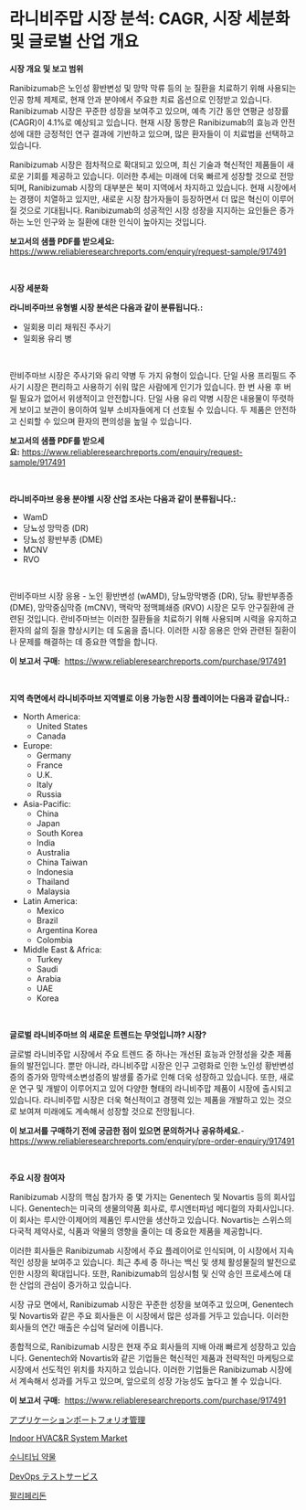 <p><h1>라니비주맙 시장 분석: CAGR, 시장 세분화 및 글로벌 산업 개요</h1></p><p><strong>시장 개요 및 보고 범위</strong></p>
<p><p>Ranibizumab은 노인성 황반변성 및 망막 막류 등의 눈 질환을 치료하기 위해 사용되는 인공 항체 제제로, 현재 안과 분야에서 주요한 치료 옵션으로 인정받고 있습니다. Ranibizumab 시장은 꾸준한 성장을 보여주고 있으며, 예측 기간 동안 연평균 성장률(CAGR)이 4.1%로 예상되고 있습니다. 현재 시장 동향은 Ranibizumab의 효능과 안전성에 대한 긍정적인 연구 결과에 기반하고 있으며, 많은 환자들이 이 치료법을 선택하고 있습니다.</p><p>Ranibizumab 시장은 점차적으로 확대되고 있으며, 최신 기술과 혁신적인 제품들이 새로운 기회를 제공하고 있습니다. 이러한 추세는 미래에 더욱 빠르게 성장할 것으로 전망되며, Ranibizumab 시장의 대부분은 북미 지역에서 차지하고 있습니다. 현재 시장에서는 경쟁이 치열하고 있지만, 새로운 시장 참가자들이 등장하면서 더 많은 혁신이 이루어질 것으로 기대됩니다. Ranibizumab의 성공적인 시장 성장을 지지하는 요인들은 증가하는 노인 인구와 눈 질환에 대한 인식이 높아지는 것입니다.</p></p>
<p><strong>보고서의 샘플 PDF를 받으세요:</strong> <a href="https://www.reliableresearchreports.com/enquiry/request-sample/917491">https://www.reliableresearchreports.com/enquiry/request-sample/917491</a></p>
<p>&nbsp;</p>
<p><strong>시장 세분화</strong></p>
<p><strong>라니비주마브 유형별 시장 분석은 다음과 같이 분류됩니다.:</strong></p>
<p><ul><li>일회용 미리 채워진 주사기</li><li>일회용 유리 병</li></ul></p>
<p>&nbsp;</p>
<p><p>란비주마브 시장은 주사기와 유리 약병 두 가지 유형이 있습니다. 단일 사용 프리필드 주사기 시장은 편리하고 사용하기 쉬워 많은 사람에게 인기가 있습니다. 한 번 사용 후 버릴 필요가 없어서 위생적이고 안전합니다. 단일 사용 유리 약병 시장은 내용물이 뚜렷하게 보이고 보관이 용이하여 일부 소비자들에게 더 선호될 수 있습니다. 두 제품은 안전하고 신뢰할 수 있으며 환자의 편의성을 높일 수 있습니다.</p></p>
<p><strong>보고서의 샘플 PDF를 받으세요:</strong>&nbsp;<a href="https://www.reliableresearchreports.com/enquiry/request-sample/917491">https://www.reliableresearchreports.com/enquiry/request-sample/917491</a></p>
<p>&nbsp;</p>
<p><strong> 라니비주마브 응용 분야별 시장 산업 조사는 다음과 같이 분류됩니다.:</strong></p>
<p><ul><li>WamD</li><li>당뇨성 망막증 (DR)</li><li>당뇨성 황반부종 (DME)</li><li>MCNV</li><li>RVO</li></ul></p>
<p>&nbsp;</p>
<p><p>란비주마브 시장 응용 - 노인 황반변성 (wAMD), 당뇨망막병증 (DR), 당뇨 황반부종증 (DME), 망막중심막증 (mCNV), 맥락막 정맥폐쇄증 (RVO) 시장은 모두 안구질환에 관련된 것입니다. 란비주마브는 이러한 질환들을 치료하기 위해 사용되며 시력을 유지하고 환자의 삶의 질을 향상시키는 데 도움을 줍니다. 이러한 시장 응용은 안와 관련된 질환이나 문제를 해결하는 데 중요한 역할을 합니다.</p></p>
<p><strong>이 보고서 구매:</strong>&nbsp; <a href="https://www.reliableresearchreports.com/purchase/917491">https://www.reliableresearchreports.com/purchase/917491</a></p>
<p>&nbsp;</p>
<p><strong>지역 측면에서 라니비주마브 지역별로 이용 가능한 시장 플레이어는 다음과 같습니다.:</strong></p>
<p><ul>
    <li>
        North America:
        <ul>
            <li>United States</li>
            <li>Canada</li>
        </ul>
    </li>
    <li>
        Europe:
        <ul>
            <li>Germany</li>
            <li>France</li>
            <li>U.K.</li>
            <li>Italy</li>
            <li>Russia</li>
        </ul>
    </li>
    <li>
        Asia-Pacific:
        <ul>
            <li>China</li>
            <li>Japan</li>
            <li>South Korea</li>
            <li>India</li>
            <li>Australia</li>
            <li>China Taiwan</li>
            <li>Indonesia</li>
            <li>Thailand</li>
            <li>Malaysia</li>
        </ul>
    </li>
    <li>
        Latin America:
        <ul>
            <li>Mexico</li>
            <li>Brazil</li>
            <li>Argentina Korea</li>
            <li>Colombia</li>
        </ul>
    </li>
    <li>
        Middle East & Africa:
        <ul>
            <li>Turkey</li>
            <li>Saudi</li>
            <li>Arabia</li>
            <li>UAE</li>
            <li>Korea</li>
        </ul>
    </li>
    </ul></p>
<p>&nbsp;</p>
<p><strong>글로벌 라니비주마브 의 새로운 트렌드는 무엇입니까? 시장?</strong></p>
<p><p>글로벌 라니비주맙 시장에서 주요 트렌드 중 하나는 개선된 효능과 안정성을 갖춘 제품들의 발전입니다. 뿐만 아니라, 라니비주맙 시장은 인구 고령화로 인한 노인성 황반변성증의 증가와 망막색소변성증의 발생률 증가로 인해 더욱 성장하고 있습니다. 또한, 새로운 연구 및 개발이 이루어지고 있어 다양한 형태의 라니비주맙 제품이 시장에 출시되고 있습니다. 라니비주맙 시장은 더욱 혁신적이고 경쟁력 있는 제품을 개발하고 있는 것으로 보여져 미래에도 계속해서 성장할 것으로 전망됩니다.</p></p>
<p><strong>이 보고서를 구매하기 전에 궁금한 점이 있으면 문의하거나 공유하세요.</strong>- <a href="https://www.reliableresearchreports.com/enquiry/pre-order-enquiry/917491">https://www.reliableresearchreports.com/enquiry/pre-order-enquiry/917491</a></p>
<p>&nbsp;</p>
<p><strong>주요 시장 참여자</strong></p>
<p><p>Ranibizumab 시장의 핵심 참가자 중 몇 가지는 Genentech 및 Novartis 등의 회사입니다. Genentech는 미국의 생물의약품 회사로, 루시엔터파넘 메디컬의 자회사입니다. 이 회사는 루시안·이제어의 제품인 루시안을 생산하고 있습니다. Novartis는 스위스의 다국적 제약사로, 식품과 약물의 영향을 줄이는 데 중요한 제품을 제공합니다.</p><p>이러한 회사들은 Ranibizumab 시장에서 주요 플레이어로 인식되며, 이 시장에서 지속적인 성장을 보여주고 있습니다. 최근 추세 중 하나는 백신 및 생체 활성물질의 발전으로 인한 시장의 확대입니다. 또한, Ranibizumab의 임상시험 및 신약 승인 프로세스에 대한 산업의 관심이 증가하고 있습니다.</p><p>시장 규모 면에서, Ranibizumab 시장은 꾸준한 성장을 보여주고 있으며, Genentech 및 Novartis와 같은 주요 회사들은 이 시장에서 많은 성과를 거두고 있습니다. 이러한 회사들의 연간 매출은 수십억 달러에 이릅니다.</p><p>종합적으로, Ranibizumab 시장은 현재 주요 회사들의 지배 아래 빠르게 성장하고 있습니다. Genentech와 Novartis와 같은 기업들은 혁신적인 제품과 전략적인 마케팅으로 시장에서 선도적인 위치를 차지하고 있습니다. 이러한 기업들은 Ranibizumab 시장에서 계속해서 성과를 거두고 있으며, 앞으로의 성장 가능성도 높다고 볼 수 있습니다.</p></p>
<p><strong>이 보고서 구매:</strong>&nbsp;&nbsp;<a href="https://www.reliableresearchreports.com/purchase/917491">https://www.reliableresearchreports.com/purchase/917491</a></p>
<p><p><a href="https://github.com/cbigkbh02719/Market-Research-Report-List-1/blob/main/6916699183318.md">アプリケーションポートフォリオ管理</a></p><p><a href="https://issuu.com/reportprime-2/docs/indoor-hvacr-system-market-size-2030.pptx">Indoor HVAC&R System Market</a></p><p><a href="https://github.com/vsr06p4p49/Market-Research-Report-List-1/blob/main/9418911183387.md">수니티닙 약물</a></p><p><a href="https://github.com/mreklxf44233/Market-Research-Report-List-1/blob/main/6412060183317.md">DevOps テストサービス</a></p><p><a href="https://github.com/oajzkywllm460/Market-Research-Report-List-1/blob/main/5045560183386.md">팔리페리돈</a></p></p>
